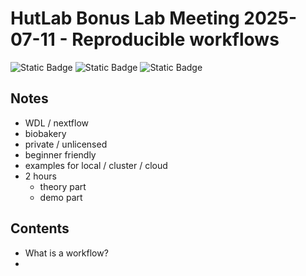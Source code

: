 # HutLab Bonus Lab Meeting 2025-07-11 - Reproducible workflows

![Static Badge](https://img.shields.io/badge/Author-Kevin%20Bonham-purple)
![Static Badge](https://img.shields.io/badge/Author-Emily%20Green-purple)
![Static Badge](https://img.shields.io/badge/Author-Sagun%20Maharjan-purple)

## Notes

- WDL / nextflow
- biobakery
- private / unlicensed
- beginner friendly
- examples for local / cluster / cloud
- 2 hours
  - theory part
  - demo part


## Contents

- What is a workflow?
- 
